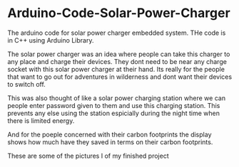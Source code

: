 # Arduino-Code-Solar-Power-Charger

The arduino code for solar power charger embedded system. THe code is in C++ using Arduino Library. 

The solar power charger was an idea where people can take this charger to any place and charge their devices. They dont need to be near any charge socket with this solar power charger at their hand. Its really for the people that want to go out for adventures in wilderness and dont want their devices to switch off.

This was also thought of like a solar power charging station where we can people enter password given to them and use this charging station. This prevents any else using the station espicially during the night time when there is limited energy.

And for the poeple concerned with their carbon footprints the display shows how much have they saved in terms on their carbon footprints.

These are some of the pictures I of my finished project

